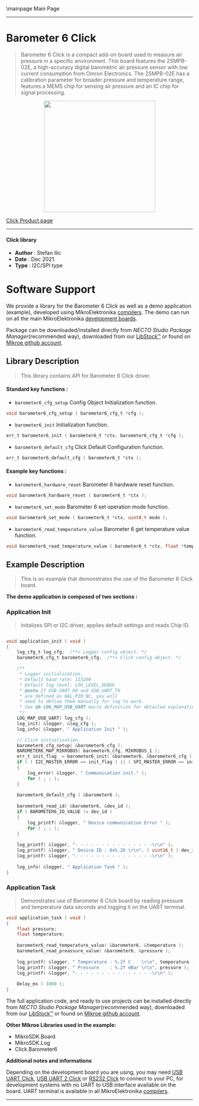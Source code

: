 \mainpage Main Page

---
# Barometer 6 Click

> Barometer 6 Click is a compact add-on board used to measure air pressure in a specific environment. This board features the 2SMPB-02E, a high-accuracy digital barometric air pressure sensor with low current consumption from Omron Electronics. The 2SMPB-02E has a calibration parameter for broader pressure and temperature range, features a MEMS chip for sensing air pressure and an IC chip for signal processing. 

<p align="center">
  <img src="https://download.mikroe.com/images/click_for_ide/barometer6_click.png" height=300px>
</p>

[Click Product page](https://www.mikroe.com/barometer-6-click)

---


#### Click library

- **Author**        : Stefan Ilic
- **Date**          : Dec 2021.
- **Type**          : I2C/SPI type


# Software Support

We provide a library for the Barometer 6 Click
as well as a demo application (example), developed using MikroElektronika
[compilers](https://www.mikroe.com/necto-studio).
The demo can run on all the main MikroElektronika [development boards](https://www.mikroe.com/development-boards).

Package can be downloaded/installed directly from *NECTO Studio Package Manager*(recommended way), downloaded from our [LibStock&trade;](https://libstock.mikroe.com) or found on [Mikroe github account](https://github.com/MikroElektronika/mikrosdk_click_v2/tree/master/clicks).

## Library Description

> This library contains API for Barometer 6 Click driver.

#### Standard key functions :

- `barometer6_cfg_setup` Config Object Initialization function.
```c
void barometer6_cfg_setup ( barometer6_cfg_t *cfg );
```

- `barometer6_init` Initialization function.
```c
err_t barometer6_init ( barometer6_t *ctx, barometer6_cfg_t *cfg );
```

- `barometer6_default_cfg` Click Default Configuration function.
```c
err_t barometer6_default_cfg ( barometer6_t *ctx );
```

#### Example key functions :

- `barometer6_hardware_reset` Barometer 6 hardware reset function.
```c
void barometer6_hardware_reset ( barometer6_t *ctx );
```

- `barometer6_set_mode` Barometer 6 set operation mode function.
```c
void barometer6_set_mode ( barometer6_t *ctx, uint8_t mode );
```

- `barometer6_read_temperature_value` Barometer 6 get temperature value function.
```c
void barometer6_read_temperature_value ( barometer6_t *ctx, float *temp_out );
```

## Example Description

> This is an example that demonstrates the use of the Barometer 6 Click board.

**The demo application is composed of two sections :**

### Application Init

> Initalizes SPI or I2C driver, applies default settings and reads Chip ID.

```c

void application_init ( void )
{
    log_cfg_t log_cfg;  /**< Logger config object. */
    barometer6_cfg_t barometer6_cfg;  /**< Click config object. */

    /** 
     * Logger initialization.
     * Default baud rate: 115200
     * Default log level: LOG_LEVEL_DEBUG
     * @note If USB_UART_RX and USB_UART_TX 
     * are defined as HAL_PIN_NC, you will 
     * need to define them manually for log to work. 
     * See @b LOG_MAP_USB_UART macro definition for detailed explanation.
     */
    LOG_MAP_USB_UART( log_cfg );
    log_init( &logger, &log_cfg );
    log_info( &logger, " Application Init " );

    // Click initialization.
    barometer6_cfg_setup( &barometer6_cfg );
    BAROMETER6_MAP_MIKROBUS( barometer6_cfg, MIKROBUS_1 );
    err_t init_flag  = barometer6_init( &barometer6, &barometer6_cfg );
    if ( ( I2C_MASTER_ERROR == init_flag ) || ( SPI_MASTER_ERROR == init_flag ) )
    {
        log_error( &logger, " Communication init." );
        for ( ; ; );
    }
    
    barometer6_default_cfg ( &barometer6 );
    
    barometer6_read_id( &barometer6, &dev_id );
    if ( BAROMETER6_ID_VALUE != dev_id )
    {
        log_printf( &logger, " Device communication Error " );
        for ( ; ; );
    }
    
    log_printf( &logger, "- - - - - - - - - - - - - - -\r\n" );
    log_printf( &logger, " Device ID : 0x%.2X \r\n", ( uint16_t ) dev_id );
    log_printf( &logger, "- - - - - - - - - - - - - - -\r\n" );
    
    log_info( &logger, " Application Task " );
}

```

### Application Task

> Demonstrates use of Barometer 6 Click board by reading pressure and temperature data seconds 
> and logging it on the UART terminal.

```c
void application_task ( void )
{
    float pressure;
    float temperature;
    
    barometer6_read_temperature_value( &barometer6, &temperature );
    barometer6_read_preassure_value( &barometer6, &pressure );
        
    log_printf( &logger, " Temperature : %.2f C    \r\n", temperature );
    log_printf( &logger, " Pressure    : %.2f mBar \r\n", pressure );
    log_printf( &logger, "- - - - - - - - - - - - - - -\r\n" );
    
    Delay_ms ( 1000 );
}
```


The full application code, and ready to use projects can be installed directly from *NECTO Studio Package Manager*(recommended way), downloaded from our [LibStock&trade;](https://libstock.mikroe.com) or found on [Mikroe github account](https://github.com/MikroElektronika/mikrosdk_click_v2/tree/master/clicks).

**Other Mikroe Libraries used in the example:**

- MikroSDK.Board
- MikroSDK.Log
- Click.Barometer6

**Additional notes and informations**

Depending on the development board you are using, you may need
[USB UART Click](https://www.mikroe.com/usb-uart-click),
[USB UART 2 Click](https://www.mikroe.com/usb-uart-2-click) or
[RS232 Click](https://www.mikroe.com/rs232-click) to connect to your PC, for
development systems with no UART to USB interface available on the board. UART
terminal is available in all MikroElektronika
[compilers](https://shop.mikroe.com/compilers).

---
